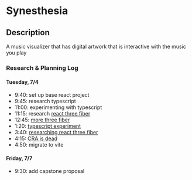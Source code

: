 # Synesthesia

## Description

A music visualizer that has digital artwork that is interactive with the music you play

### Research & Planning Log
#### Tuesday, 7/4
* 9:40: set up base react project
* 9:45: research typescript
* 11:00: experimenting with typescript
* 11:15: research [react three fiber](https://threejs-journey.com/lessons/what-are-react-and-react-three-fiber)
* 12:45: [more three fiber](https://www.youtube.com/watch?v=DPl34H2ISsk)
* 1:20: [typescript experiment](https://www.typescripttutorial.net/typescript-tutorial/setup-typescript/)
* 3:40: [researching react three fiber](https://docs.pmnd.rs/react-three-fiber/tutorials/typescript)
* 4:15: [CRA is dead](https://medium.com/@dawid.niegrebecki/create-react-app-is-dead-what-to-use-instead-fcdd46b70295)
* 4:50: migrate to vite

#### Friday, 7/7
* 9:30: add capstone proposal